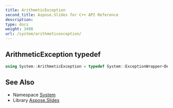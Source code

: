 ```yaml
---
title: ArithmeticException
second_title: Aspose.Slides for C++ API Reference
description: 
type: docs
weight: 3498
url: /system/arithmeticexception/
---
```

## ArithmeticException typedef




```cpp
using System::ArithmeticException = typedef System::ExceptionWrapper<Details_ArithmeticException >
```

## See Also

* Namespace [System](../)
* Library [Aspose.Slides](../../)